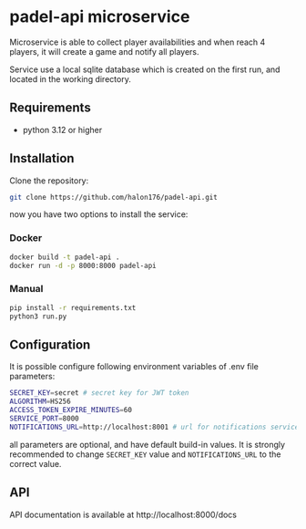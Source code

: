# padel-api microservice

Microservice is able to collect player availabilities and when reach 4 players, it will create a game and notify all players.

Service use a local sqlite database which is created on the first run, and located in the working directory.

## Requirements

- python 3.12 or higher

## Installation

Clone the repository:

```bash
git clone https://github.com/halon176/padel-api.git
```

now you have two options to install the service:

### Docker

```bash
docker build -t padel-api .
docker run -d -p 8000:8000 padel-api
```

### Manual

```bash
pip install -r requirements.txt
python3 run.py
```

## Configuration

It is possible configure following environment variables of .env file parameters:

```bash
SECRET_KEY=secret # secret key for JWT token
ALGORITHM=HS256
ACCESS_TOKEN_EXPIRE_MINUTES=60
SERVICE_PORT=8000
NOTIFICATIONS_URL=http://localhost:8001 # url for notifications service
```

all parameters are optional, and have default build-in values. It is strongly recommended to change `SECRET_KEY` value
and `NOTIFICATIONS_URL` to the correct value.

## API

API documentation is available at http://localhost:8000/docs

